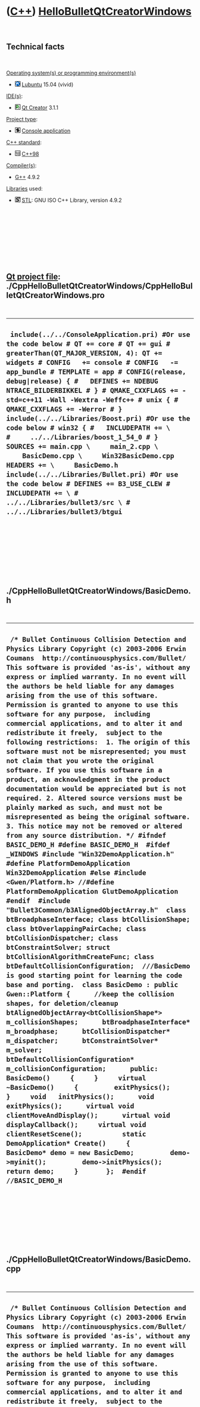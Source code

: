 
 

 

 

 

 

([C++](Cpp.md)) [HelloBulletQtCreatorWindows](CppHelloBulletQtCreatorWindows.md)
==================================================================================

 

Technical facts
---------------

 

[Operating system(s) or programming environment(s)](CppOs.md)

-   ![Lubuntu](PicLubuntu.png) [Lubuntu](CppLubuntu.md) 15.04 (vivid)

[IDE(s)](CppIde.md):

-   ![Qt Creator](PicQtCreator.png) [Qt Creator](CppQtCreator.md) 3.1.1

[Project type](CppQtProjectType.md):

-   ![console](PicConsole.png) [Console
    application](CppConsoleApplication.md)

[C++ standard](CppStandard.md):

-   ![C++98](PicCpp98.png) [C++98](Cpp98.md)

[Compiler(s)](CppCompiler.md):

-   [G++](CppGpp.md) 4.9.2

[Libraries](CppLibrary.md) used:

-   ![STL](PicStl.png) [STL](CppStl.md): GNU ISO C++ Library, version
    4.9.2

 

 

 

 

 

[Qt project file](CppQtProjectFile.md): ./CppHelloBulletQtCreatorWindows/CppHelloBulletQtCreatorWindows.pro
------------------------------------------------------------------------------------------------------------

 

  -----------------------------------------------------------------------------------------------------------------------------------------------------------------------------------------------------------------------------------------------------------------------------------------------------------------------------------------------------------------------------------------------------------------------------------------------------------------------------------------------------------------------------------------------------------------------------------------------------------------------------------------------------------------------------------------------------------------------------------------------------------------------------------------------------------------------------
  ` include(../../ConsoleApplication.pri) #Or use the code below # QT += core # QT += gui # greaterThan(QT_MAJOR_VERSION, 4): QT += widgets # CONFIG   += console # CONFIG   -= app_bundle # TEMPLATE = app # CONFIG(release, debug|release) { #   DEFINES += NDEBUG NTRACE_BILDERBIKKEL # } # QMAKE_CXXFLAGS += -std=c++11 -Wall -Wextra -Weffc++ # unix { #   QMAKE_CXXFLAGS += -Werror # }  include(../../Libraries/Boost.pri) #Or use the code below # win32 { #   INCLUDEPATH += \ #     ../../Libraries/boost_1_54_0 # }  SOURCES += main.cpp \     main_2.cpp \     BasicDemo.cpp \     Win32BasicDemo.cpp  HEADERS += \     BasicDemo.h   include(../../Libraries/Bullet.pri) #Or use the code below # DEFINES += B3_USE_CLEW # INCLUDEPATH += \ #   ../../Libraries/bullet3/src \ #   ../../Libraries/bullet3/btgui`
  -----------------------------------------------------------------------------------------------------------------------------------------------------------------------------------------------------------------------------------------------------------------------------------------------------------------------------------------------------------------------------------------------------------------------------------------------------------------------------------------------------------------------------------------------------------------------------------------------------------------------------------------------------------------------------------------------------------------------------------------------------------------------------------------------------------------------------

 

 

 

 

 

./CppHelloBulletQtCreatorWindows/BasicDemo.h
--------------------------------------------

 

  ----------------------------------------------------------------------------------------------------------------------------------------------------------------------------------------------------------------------------------------------------------------------------------------------------------------------------------------------------------------------------------------------------------------------------------------------------------------------------------------------------------------------------------------------------------------------------------------------------------------------------------------------------------------------------------------------------------------------------------------------------------------------------------------------------------------------------------------------------------------------------------------------------------------------------------------------------------------------------------------------------------------------------------------------------------------------------------------------------------------------------------------------------------------------------------------------------------------------------------------------------------------------------------------------------------------------------------------------------------------------------------------------------------------------------------------------------------------------------------------------------------------------------------------------------------------------------------------------------------------------------------------------------------------------------------------------------------------------------------------------------------------------------------------------------------------------------------------------------------------------------------------------------------------------------------------------------------------------------------------------------------------------------------------------------------------------------------------------------------------------------------------------------------------------------------------------------------------------------------------------------------------------------------------------------------------------------------------------------------------------------------------------------------------------------------------------------
  ` /* Bullet Continuous Collision Detection and Physics Library Copyright (c) 2003-2006 Erwin Coumans  http://continuousphysics.com/Bullet/  This software is provided 'as-is', without any express or implied warranty. In no event will the authors be held liable for any damages arising from the use of this software. Permission is granted to anyone to use this software for any purpose,  including commercial applications, and to alter it and redistribute it freely,  subject to the following restrictions:  1. The origin of this software must not be misrepresented; you must not claim that you wrote the original software. If you use this software in a product, an acknowledgment in the product documentation would be appreciated but is not required. 2. Altered source versions must be plainly marked as such, and must not be misrepresented as being the original software. 3. This notice may not be removed or altered from any source distribution. */ #ifndef BASIC_DEMO_H #define BASIC_DEMO_H  #ifdef _WINDOWS #include "Win32DemoApplication.h" #define PlatformDemoApplication Win32DemoApplication #else #include <Gwen/Platform.h> //#define PlatformDemoApplication GlutDemoApplication #endif  #include "Bullet3Common/b3AlignedObjectArray.h"  class btBroadphaseInterface; class btCollisionShape; class btOverlappingPairCache; class btCollisionDispatcher; class btConstraintSolver; struct btCollisionAlgorithmCreateFunc; class btDefaultCollisionConfiguration;  ///BasicDemo is good starting point for learning the code base and porting.  class BasicDemo : public Gwen::Platform {      //keep the collision shapes, for deletion/cleanup     btAlignedObjectArray<btCollisionShape*> m_collisionShapes;      btBroadphaseInterface*   m_broadphase;      btCollisionDispatcher*  m_dispatcher;      btConstraintSolver* m_solver;      btDefaultCollisionConfiguration* m_collisionConfiguration;      public:      BasicDemo()     {     }     virtual ~BasicDemo()     {         exitPhysics();     }     void   initPhysics();      void   exitPhysics();      virtual void clientMoveAndDisplay();      virtual void displayCallback();     virtual void   clientResetScene();          static DemoApplication* Create()     {         BasicDemo* demo = new BasicDemo;         demo->myinit();         demo->initPhysics();         return demo;     }       };  #endif //BASIC_DEMO_H`
  ----------------------------------------------------------------------------------------------------------------------------------------------------------------------------------------------------------------------------------------------------------------------------------------------------------------------------------------------------------------------------------------------------------------------------------------------------------------------------------------------------------------------------------------------------------------------------------------------------------------------------------------------------------------------------------------------------------------------------------------------------------------------------------------------------------------------------------------------------------------------------------------------------------------------------------------------------------------------------------------------------------------------------------------------------------------------------------------------------------------------------------------------------------------------------------------------------------------------------------------------------------------------------------------------------------------------------------------------------------------------------------------------------------------------------------------------------------------------------------------------------------------------------------------------------------------------------------------------------------------------------------------------------------------------------------------------------------------------------------------------------------------------------------------------------------------------------------------------------------------------------------------------------------------------------------------------------------------------------------------------------------------------------------------------------------------------------------------------------------------------------------------------------------------------------------------------------------------------------------------------------------------------------------------------------------------------------------------------------------------------------------------------------------------------------------------------------

 

 

 

 

 

./CppHelloBulletQtCreatorWindows/BasicDemo.cpp
----------------------------------------------

 

  -------------------------------------------------------------------------------------------------------------------------------------------------------------------------------------------------------------------------------------------------------------------------------------------------------------------------------------------------------------------------------------------------------------------------------------------------------------------------------------------------------------------------------------------------------------------------------------------------------------------------------------------------------------------------------------------------------------------------------------------------------------------------------------------------------------------------------------------------------------------------------------------------------------------------------------------------------------------------------------------------------------------------------------------------------------------------------------------------------------------------------------------------------------------------------------------------------------------------------------------------------------------------------------------------------------------------------------------------------------------------------------------------------------------------------------------------------------------------------------------------------------------------------------------------------------------------------------------------------------------------------------------------------------------------------------------------------------------------------------------------------------------------------------------------------------------------------------------------------------------------------------------------------------------------------------------------------------------------------------------------------------------------------------------------------------------------------------------------------------------------------------------------------------------------------------------------------------------------------------------------------------------------------------------------------------------------------------------------------------------------------------------------------------------------------------------------------------------------------------------------------------------------------------------------------------------------------------------------------------------------------------------------------------------------------------------------------------------------------------------------------------------------------------------------------------------------------------------------------------------------------------------------------------------------------------------------------------------------------------------------------------------------------------------------------------------------------------------------------------------------------------------------------------------------------------------------------------------------------------------------------------------------------------------------------------------------------------------------------------------------------------------------------------------------------------------------------------------------------------------------------------------------------------------------------------------------------------------------------------------------------------------------------------------------------------------------------------------------------------------------------------------------------------------------------------------------------------------------------------------------------------------------------------------------------------------------------------------------------------------------------------------------------------------------------------------------------------------------------------------------------------------------------------------------------------------------------------------------------------------------------------------------------------------------------------------------------------------------------------------------------------------------------------------------------------------------------------------------------------------------------------------------------------------------------------------------------------------------------------------------------------------------------------------------------------------------------------------------------------------------------------------------------------------------------------------------------------------------------------------------------------------------------------------------------------------------------------------------------------------------------------------------------------------------------------------------------------------------------------------------------------------------------------------------------------------------------------------------------------------------------------------------------------------------------------------------------------------------------------------------------------------------------------------------------------------------------------------------------------------------------------------------------------------------------------------------------------------------------------------------------------------------------------------------------------------------------------------------------------------------------------------------------------------------------------------------------------------------------------------------------------------------------------------------------------------------------------------------------------------------------------------------------------------------------------------------------------------------------------------------------------------------------------------------------------------------------------------------------------------------------------------------------------------------------------------------------------------------------------------------------------------------------------------------------------------------------------------------------------------------------------------------------------------------------------------------------------------------------------------------------------------------------------------------------------------------------------------------------------------------------------------------------------------------------------------------------------------------------------------------------------------------------------------------------------------------------------------------------------------------------------------------------------------------------------------------------------------------------------------------------------------------------------------------------------------------------------------------------------------------------------------------------------------------------------------------------------------------------------------------------------------------------------------------------------------------------------------------------------------------------------------------------------------------------------------------------------------------------------------------------------------------------------------------------------------------------------------------------------------------------------------------------------------------------------------------------------------------------------------------------------------------------------------------------------------------------------------------
  ` /* Bullet Continuous Collision Detection and Physics Library Copyright (c) 2003-2006 Erwin Coumans  http://continuousphysics.com/Bullet/  This software is provided 'as-is', without any express or implied warranty. In no event will the authors be held liable for any damages arising from the use of this software. Permission is granted to anyone to use this software for any purpose,  including commercial applications, and to alter it and redistribute it freely,  subject to the following restrictions:  1. The origin of this software must not be misrepresented; you must not claim that you wrote the original software. If you use this software in a product, an acknowledgment in the product documentation would be appreciated but is not required. 2. Altered source versions must be plainly marked as such, and must not be misrepresented as being the original software. 3. This notice may not be removed or altered from any source distribution. */   ///create 125 (5x5x5) dynamic object #define ARRAY_SIZE_X 5 #define ARRAY_SIZE_Y 5 #define ARRAY_SIZE_Z 5  //maximum number of objects (and allow user to shoot additional boxes) #define MAX_PROXIES (ARRAY_SIZE_X*ARRAY_SIZE_Y*ARRAY_SIZE_Z + 1024)  ///scaling of the objects (0.1 = 20 centimeter boxes ) #define SCALING 1. #define START_POS_X -5 #define START_POS_Y -5 #define START_POS_Z -3  #include "BasicDemo.h" #include "GlutStuff.h" ///btBulletDynamicsCommon.h is the main Bullet include file, contains most common include files. #include "btBulletDynamicsCommon.h"  #include <stdio.h> //printf debugging #include "GLDebugDrawer.h"  static GLDebugDrawer gDebugDraw;   void BasicDemo::clientMoveAndDisplay() {     glClear(GL_COLOR_BUFFER_BIT | GL_DEPTH_BUFFER_BIT);       //simple dynamics world doesn't handle fixed-time-stepping     float ms = getDeltaTimeMicroseconds();          ///step the simulation     if (m_dynamicsWorld)     {         m_dynamicsWorld->stepSimulation(ms / 1000000.f);         //optional but useful: debug drawing         m_dynamicsWorld->debugDrawWorld();     }              renderme();       glFlush();      swapBuffers();  }    void BasicDemo::displayCallback(void) {      glClear(GL_COLOR_BUFFER_BIT | GL_DEPTH_BUFFER_BIT);           renderme();      //optional but useful: debug drawing to detect problems     if (m_dynamicsWorld)         m_dynamicsWorld->debugDrawWorld();      glFlush();     swapBuffers(); }      void   BasicDemo::initPhysics() {     setTexturing(true);     setShadows(true);      setCameraDistance(btScalar(SCALING*50.));      ///collision configuration contains default setup for memory, collision setup     m_collisionConfiguration = new btDefaultCollisionConfiguration();     //m_collisionConfiguration->setConvexConvexMultipointIterations();      ///use the default collision dispatcher. For parallel processing you can use a diffent dispatcher (see Extras/BulletMultiThreaded)     m_dispatcher = new  btCollisionDispatcher(m_collisionConfiguration);      m_broadphase = new btDbvtBroadphase();      ///the default constraint solver. For parallel processing you can use a different solver (see Extras/BulletMultiThreaded)     btSequentialImpulseConstraintSolver* sol = new btSequentialImpulseConstraintSolver;     m_solver = sol;      m_dynamicsWorld = new btDiscreteDynamicsWorld(m_dispatcher,m_broadphase,m_solver,m_collisionConfiguration);     m_dynamicsWorld->setDebugDrawer(&gDebugDraw);          m_dynamicsWorld->setGravity(btVector3(0,-10,0));      ///create a few basic rigid bodies     btBoxShape* groundShape = new btBoxShape(btVector3(btScalar(50.),btScalar(50.),btScalar(50.)));     //groundShape->initializePolyhedralFeatures(); // btCollisionShape* groundShape = new btStaticPlaneShape(btVector3(0,1,0),50);          m_collisionShapes.push_back(groundShape);      btTransform groundTransform;     groundTransform.setIdentity();     groundTransform.setOrigin(btVector3(0,-50,0));      //We can also use DemoApplication::localCreateRigidBody, but for clarity it is provided here:     {         btScalar mass(0.);          //rigidbody is dynamic if and only if mass is non zero, otherwise static         bool isDynamic = (mass != 0.f);          btVector3 localInertia(0,0,0);         if (isDynamic)             groundShape->calculateLocalInertia(mass,localInertia);          //using motionstate is recommended, it provides interpolation capabilities, and only synchronizes 'active' objects         btDefaultMotionState* myMotionState = new btDefaultMotionState(groundTransform);         btRigidBody::btRigidBodyConstructionInfo rbInfo(mass,myMotionState,groundShape,localInertia);         btRigidBody* body = new btRigidBody(rbInfo);          //add the body to the dynamics world         m_dynamicsWorld->addRigidBody(body);     }       {         //create a few dynamic rigidbodies         // Re-using the same collision is better for memory usage and performance          btBoxShape* colShape = new btBoxShape(btVector3(SCALING*1,SCALING*1,SCALING*1));         //btCollisionShape* colShape = new btSphereShape(btScalar(1.));         m_collisionShapes.push_back(colShape);          /// Create Dynamic Objects         btTransform startTransform;         startTransform.setIdentity();          btScalar    mass(1.f);          //rigidbody is dynamic if and only if mass is non zero, otherwise static         bool isDynamic = (mass != 0.f);          btVector3 localInertia(0,0,0);         if (isDynamic)             colShape->calculateLocalInertia(mass,localInertia);          float start_x = START_POS_X - ARRAY_SIZE_X/2;         float start_y = START_POS_Y;         float start_z = START_POS_Z - ARRAY_SIZE_Z/2;          for (int k=0;k<ARRAY_SIZE_Y;k++)         {             for (int i=0;i<ARRAY_SIZE_X;i++)             {                 for(int j = 0;j<ARRAY_SIZE_Z;j++)                 {                     startTransform.setOrigin(SCALING*btVector3(                                         btScalar(2.0*i + start_x),                                         btScalar(6+2.0*k + start_y),                                         btScalar(2.0*j + start_z)));                                   //using motionstate is recommended, it provides interpolation capabilities, and only synchronizes 'active' objects                     btDefaultMotionState* myMotionState = new btDefaultMotionState(startTransform);                     btRigidBody::btRigidBodyConstructionInfo rbInfo(mass,myMotionState,colShape,localInertia);                     btRigidBody* body = new btRigidBody(rbInfo);                                           m_dynamicsWorld->addRigidBody(body);                 }             }         }     }   } void   BasicDemo::clientResetScene() {     exitPhysics();     initPhysics(); }       void   BasicDemo::exitPhysics() {      //cleanup in the reverse order of creation/initialization      //remove the rigidbodies from the dynamics world and delete them     int i;     for (i=m_dynamicsWorld->getNumCollisionObjects()-1; i>=0 ;i--)     {         btCollisionObject* obj = m_dynamicsWorld->getCollisionObjectArray()[i];         btRigidBody* body = btRigidBody::upcast(obj);         if (body && body->getMotionState())         {             delete body->getMotionState();         }         m_dynamicsWorld->removeCollisionObject( obj );         delete obj;     }      //delete collision shapes     for (int j=0;j<m_collisionShapes.size();j++)     {         btCollisionShape* shape = m_collisionShapes[j];         delete shape;     }     m_collisionShapes.clear();      delete m_dynamicsWorld;          delete m_solver;          delete m_broadphase;          delete m_dispatcher;      delete m_collisionConfiguration;       }`
  -------------------------------------------------------------------------------------------------------------------------------------------------------------------------------------------------------------------------------------------------------------------------------------------------------------------------------------------------------------------------------------------------------------------------------------------------------------------------------------------------------------------------------------------------------------------------------------------------------------------------------------------------------------------------------------------------------------------------------------------------------------------------------------------------------------------------------------------------------------------------------------------------------------------------------------------------------------------------------------------------------------------------------------------------------------------------------------------------------------------------------------------------------------------------------------------------------------------------------------------------------------------------------------------------------------------------------------------------------------------------------------------------------------------------------------------------------------------------------------------------------------------------------------------------------------------------------------------------------------------------------------------------------------------------------------------------------------------------------------------------------------------------------------------------------------------------------------------------------------------------------------------------------------------------------------------------------------------------------------------------------------------------------------------------------------------------------------------------------------------------------------------------------------------------------------------------------------------------------------------------------------------------------------------------------------------------------------------------------------------------------------------------------------------------------------------------------------------------------------------------------------------------------------------------------------------------------------------------------------------------------------------------------------------------------------------------------------------------------------------------------------------------------------------------------------------------------------------------------------------------------------------------------------------------------------------------------------------------------------------------------------------------------------------------------------------------------------------------------------------------------------------------------------------------------------------------------------------------------------------------------------------------------------------------------------------------------------------------------------------------------------------------------------------------------------------------------------------------------------------------------------------------------------------------------------------------------------------------------------------------------------------------------------------------------------------------------------------------------------------------------------------------------------------------------------------------------------------------------------------------------------------------------------------------------------------------------------------------------------------------------------------------------------------------------------------------------------------------------------------------------------------------------------------------------------------------------------------------------------------------------------------------------------------------------------------------------------------------------------------------------------------------------------------------------------------------------------------------------------------------------------------------------------------------------------------------------------------------------------------------------------------------------------------------------------------------------------------------------------------------------------------------------------------------------------------------------------------------------------------------------------------------------------------------------------------------------------------------------------------------------------------------------------------------------------------------------------------------------------------------------------------------------------------------------------------------------------------------------------------------------------------------------------------------------------------------------------------------------------------------------------------------------------------------------------------------------------------------------------------------------------------------------------------------------------------------------------------------------------------------------------------------------------------------------------------------------------------------------------------------------------------------------------------------------------------------------------------------------------------------------------------------------------------------------------------------------------------------------------------------------------------------------------------------------------------------------------------------------------------------------------------------------------------------------------------------------------------------------------------------------------------------------------------------------------------------------------------------------------------------------------------------------------------------------------------------------------------------------------------------------------------------------------------------------------------------------------------------------------------------------------------------------------------------------------------------------------------------------------------------------------------------------------------------------------------------------------------------------------------------------------------------------------------------------------------------------------------------------------------------------------------------------------------------------------------------------------------------------------------------------------------------------------------------------------------------------------------------------------------------------------------------------------------------------------------------------------------------------------------------------------------------------------------------------------------------------------------------------------------------------------------------------------------------------------------------------------------------------------------------------------------------------------------------------------------------------------------------------------------------------------------------------------------------------------------------------------------------------------------------------------------------------------------------------------------------------------------------

 

 

 

 

 

./CppHelloBulletQtCreatorWindows/Win32BasicDemo.cpp
---------------------------------------------------

 

  ------------------------------------------------------------------------------------------------------------------------------------------------------------------------------------------------------------------------------------------------------------------------------------------------------------------------------------------------------------------------------------------------------------------------------------------------------------------------------------------------------------------------------------------------------------------------------------------------------------------------------------------------------------------------------------------------------------------------------------------------------------------------------------------------------------------------------------------------------------------------------------------------------------------------------------------------------------------------------------------------------------------------------------------------------------------------------------------------------------------------------------------------------------------------------------------------------------------
  ` #ifdef _WINDOWS /* Bullet Continuous Collision Detection and Physics Library Copyright (c) 2003-2009 Erwin Coumans  http://bulletphysics.org  This software is provided 'as-is', without any express or implied warranty. In no event will the authors be held liable for any damages arising from the use of this software. Permission is granted to anyone to use this software for any purpose,  including commercial applications, and to alter it and redistribute it freely,  subject to the following restrictions:  1. The origin of this software must not be misrepresented; you must not claim that you wrote the original software. If you use this software in a product, an acknowledgment in the product documentation would be appreciated but is not required. 2. Altered source versions must be plainly marked as such, and must not be misrepresented as being the original software. 3. This notice may not be removed or altered from any source distribution. */  #include "BasicDemo.h"  ///The 'createDemo' function is called from Bullet/Demos/OpenGL/Win32AppMain.cpp to instantiate this particular demo DemoApplication*   createDemo() {     return new BasicDemo(); }  #endif`
  ------------------------------------------------------------------------------------------------------------------------------------------------------------------------------------------------------------------------------------------------------------------------------------------------------------------------------------------------------------------------------------------------------------------------------------------------------------------------------------------------------------------------------------------------------------------------------------------------------------------------------------------------------------------------------------------------------------------------------------------------------------------------------------------------------------------------------------------------------------------------------------------------------------------------------------------------------------------------------------------------------------------------------------------------------------------------------------------------------------------------------------------------------------------------------------------------------------------

 

 

 

 

 

./CppHelloBulletQtCreatorWindows/main.cpp
-----------------------------------------

 

  --------------------------------------------------------------------------------------------------------------------------------------------------------------------------------------------------------------------------------------------------------------------------------------------------------------------------------------------------------------------------------------------------------------------------------------------------------------------------------------------------------------------------------------------------------------------------------------------------------------------------------------------------------------------------------------------------------------------------------------------------------------------------------------------------------------------------------------------------------------------------------------------------------------------------------------------------------------------------------------------------------------------------------------------------------------------------------------------------------------------------------------------------------------------------------------------------------------------------------------------------------------------------------------------------------------------------------------------------------------------------------------------------------------------------------------------------------------------------------------------------------------------------------------------------------------------------------------------------------------------------------------------------------------------------------------------------------------------------------------------------------------------------------------------------------------------------------------------------------------------------------------------------------------------------------------------------------------------------------------------------------------------------------------------------------------------------------------------------------------------------------------------------------------------------------------------------------------------------------------------------------------------------------------------------------------------------------------------------------------------------------------------------------------------------------------------------------------------------------------------------------------------------------------------------------------------------------------------------------------------------------------
  ` /* Compile output without 'DEFINES += B3_USE_CLEW' (warnings removed):  In file included from ..\..\Libraries\bullet3\src\Bullet3OpenCL\Initialize\b3OpenCLUtils.h:22:0,                  from ..\..\Libraries\bullet3\src\Bullet3OpenCL\Initialize\b3OpenCLUtils.cpp:30: ..\..\Libraries\bullet3\src\Bullet3OpenCL\Initialize\b3OpenCLInclude.h:34:19: fatal error: CL/cl.h: No such file or directory  #include <CL/cl.h>                    ^ */  /* Compile output with 'DEFINES += B3_USE_CLEW' (warnings removed):                                                        ^ ..\..\Libraries\bullet3\src\Bullet3OpenCL\Initialize\b3OpenCLUtils.cpp: In function '_cl_program* b3OpenCLUtils_compileCLProgramFromString(cl_context, cl_device_id, const char*, cl_int*, const char*, const char*, bool)': ..\..\Libraries\bullet3\src\Bullet3OpenCL\Initialize\b3OpenCLUtils.cpp:640:38: error: cannot convert 'const char*' to 'LPCWSTR {aka const wchar_t*}' for argument '1' to 'WINBOOL CreateDirectoryW(LPCWSTR, LPSECURITY_ATTRIBUTES)'    CreateDirectory(sCachedBinaryPath,0);                                       ^ ..\..\Libraries\bullet3\src\Bullet3OpenCL\Initialize\b3OpenCLUtils.cpp:643:110: error: cannot convert 'char*' to 'LPCWSTR {aka const wchar_t*}' for argument '1' to 'void* CreateFileW(LPCWSTR, DWORD, DWORD, LPSECURITY_ATTRIBUTES, DWORD, DWORD, HANDLE)'     HANDLE binaryFileHandle = CreateFile(binaryFileName,GENERIC_READ,0,0,OPEN_EXISTING,FILE_ATTRIBUTE_NORMAL,0);                                                                                                               ^ ..\..\Libraries\bullet3\src\Bullet3OpenCL\Initialize\b3OpenCLUtils.cpp:681:114: error: cannot convert 'const char*' to 'LPCWSTR {aka const wchar_t*}' for argument '1' to 'void* CreateFileW(LPCWSTR, DWORD, DWORD, LPSECURITY_ATTRIBUTES, DWORD, DWORD, HANDLE)'      HANDLE srcFileHandle = CreateFile(clFileNameForCaching,GENERIC_READ,0,0,OPEN_EXISTING,FILE_ATTRIBUTE_NORMAL,0);                                                                                                                   ^ ..\..\Libraries\bullet3\src\Bullet3OpenCL\Initialize\b3OpenCLUtils.cpp:690:105: error: cannot convert 'char*' to 'LPCWSTR {aka const wchar_t*}' for argument '1' to 'void* CreateFileW(LPCWSTR, DWORD, DWORD, LPSECURITY_ATTRIBUTES, DWORD, DWORD, HANDLE)'        srcFileHandle = CreateFile(relativeFileName,GENERIC_READ,0,0,OPEN_EXISTING,FILE_ATTRIBUTE_NORMAL,0);                                                                                                          ^ */`
  --------------------------------------------------------------------------------------------------------------------------------------------------------------------------------------------------------------------------------------------------------------------------------------------------------------------------------------------------------------------------------------------------------------------------------------------------------------------------------------------------------------------------------------------------------------------------------------------------------------------------------------------------------------------------------------------------------------------------------------------------------------------------------------------------------------------------------------------------------------------------------------------------------------------------------------------------------------------------------------------------------------------------------------------------------------------------------------------------------------------------------------------------------------------------------------------------------------------------------------------------------------------------------------------------------------------------------------------------------------------------------------------------------------------------------------------------------------------------------------------------------------------------------------------------------------------------------------------------------------------------------------------------------------------------------------------------------------------------------------------------------------------------------------------------------------------------------------------------------------------------------------------------------------------------------------------------------------------------------------------------------------------------------------------------------------------------------------------------------------------------------------------------------------------------------------------------------------------------------------------------------------------------------------------------------------------------------------------------------------------------------------------------------------------------------------------------------------------------------------------------------------------------------------------------------------------------------------------------------------------------------------

 

 

 

 

 

./CppHelloBulletQtCreatorWindows/main\_2.cpp
--------------------------------------------

 

  -------------------------------------------------------------------------------------------------------------------------------------------------------------------------------------------------------------------------------------------------------------------------------------------------------------------------------------------------------------------------------------------------------------------------------------------------------------------------------------------------------------------------------------------------------------------------------------------------------------------------------------------------------------------------------------------------------------------------------------------------------------------------------------------------------------------------------------------------------------------------------------------------------------------------------------------------------------------------------------------------------------------------------------------------------------------------------------------------------------------------------------------------------------------------------------------------------------------------------------------------------------------------------------------------------------------------------------------------------------------------------------------------------------------------------------------------------------------------------------------------------------------------------------------------------------------------------------------------------------------------------------------------------------------
  ` /* Bullet Continuous Collision Detection and Physics Library Copyright (c) 2003-2007 Erwin Coumans  http://continuousphysics.com/Bullet/  This software is provided 'as-is', without any express or implied warranty. In no event will the authors be held liable for any damages arising from the use of this software. Permission is granted to anyone to use this software for any purpose,  including commercial applications, and to alter it and redistribute it freely,  subject to the following restrictions:  1. The origin of this software must not be misrepresented; you must not claim that you wrote the original software. If you use this software in a product, an acknowledgment in the product documentation would be appreciated but is not required. 2. Altered source versions must be plainly marked as such, and must not be misrepresented as being the original software. 3. This notice may not be removed or altered from any source distribution. */  #pragma GCC diagnostic push #pragma GCC diagnostic ignored "-Weffc++" #pragma GCC diagnostic ignored "-Wunused-local-typedefs" #include "BasicDemo.h" //#include "GlutStuff.h" #include "Bullet3Dynamics/b3CpuRigidBodyPipeline.h" //#include "btBulletDynamicsCommon.h" #include "Bullet3Common/b3HashMap.h" #pragma GCC diagnostic pop  int main(int argc,char** argv) {      BasicDemo ccdDemo;     ccdDemo.initPhysics();   #ifdef CHECK_MEMORY_LEAKS     ccdDemo.exitPhysics(); #else     return glutmain(argc, argv,1024,600,"Bullet Physics Demo. http://bulletphysics.org",&ccdDemo); #endif          //default glut doesn't return from mainloop     return 0; }`
  -------------------------------------------------------------------------------------------------------------------------------------------------------------------------------------------------------------------------------------------------------------------------------------------------------------------------------------------------------------------------------------------------------------------------------------------------------------------------------------------------------------------------------------------------------------------------------------------------------------------------------------------------------------------------------------------------------------------------------------------------------------------------------------------------------------------------------------------------------------------------------------------------------------------------------------------------------------------------------------------------------------------------------------------------------------------------------------------------------------------------------------------------------------------------------------------------------------------------------------------------------------------------------------------------------------------------------------------------------------------------------------------------------------------------------------------------------------------------------------------------------------------------------------------------------------------------------------------------------------------------------------------------------------------

 

 

 

 

 

 

